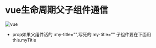 # vue生命周期父子组件通信 #

![vue](http://www.th7.cn/d/file/p/2016/12/26/429bfc4ea4f5747281a1c61a9b73e881.jpg)

- prop如果父组件活的 :my-title="",写死的 my-title="" 子组件要在下面用 this.myTitle
